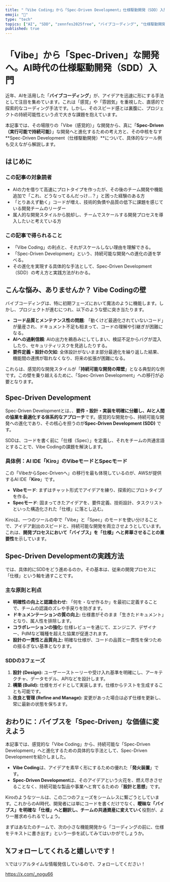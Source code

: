 ```yaml
---
title: "「Vibe Coding」から「Spec-Driven Development」仕様駆動開発（SDD）入門"
emoji: "🌱"
type: "tech"
topics: ["AI", "SDD", "zennfes2025free", "バイブコーディング", "仕様駆動開発"]
published: true
---
```


# 「Vibe」から「Spec-Driven」な開発へ。AI時代の仕様駆動開発（SDD）入門

近年、AIを活用した「**バイブコーディング**」が、アイデアを迅速に形にする手法として注目を集めています。これは「感覚」や「雰囲気」を重視した、直感的で探索的なコーディング手法です。しかし、そのスピード感とは裏腹に、プロジェクトの持続可能性という点で大きな課題を抱えています。

本記事では、その場限りの「Vibe（感覚的）」な開発から、真に「**Spec-Driven（実行可能で持続可能）**」な開発へと進化するための考え方と、その中核をなす**Spec-Driven Development（仕様駆動開発）**について、具体的なツール例も交えながら解説します。

## はじめに

### この記事の対象読者

- AIの力を借りて高速にプロトタイプを作ったが、その後のチーム開発や機能追加で「これ、どうなってるんだっけ…？」と困った経験のある方
- 「とりあえず動く」コードが増え、技術的負債や品質の低下に課題を感じている開発チームのリーダー
- 属人的な開発スタイルから脱却し、チームでスケールする開発プロセスを導入したいと考えている方

### この記事で得られること

- 「Vibe Coding」の利点と、それがスケールしない理由を理解できる。
- 「Spec-Driven Development」という、持続可能な開発への進化の道を学べる。
- その進化を実現する具体的な手法として、Spec-Driven Development（SDD）の考え方と実践方法がわかる。

## こんな悩み、ありませんか？ Vibe Codingの壁

バイブコーディングは、特に初期フェーズにおいて魔法のように機能します。しかし、プロジェクトが進むにつれ、以下のような壁に突き当たります。

- **コード品質とメンテナンス性の問題**: 「動くけど最適化されていないコード」が量産され、ドキュメント不足も相まって、コードの理解や引継ぎが困難になる。
- **AIへの過剰信頼**: AIの出力を鵜呑みにしてしまい、検証不足からバグが混入したり、セキュリティリスクを見逃したりする。
- **要件定義・設計の欠如**: 全体設計がないまま部分最適化を繰り返した結果、機能間の連携が取れなくなり、将来の拡張が困難になる。

これらは、感覚的な開発スタイルが「**持続可能な開発の障壁**」となる典型的な例です。この壁を乗り越えるために、「Spec-Driven Development」への移行が必要となります。

## Spec-Driven Development

Spec-Driven Developmentとは、、**要件・設計・実装を明確に分離し、AIと人間の協業を最適化する体系的なアプローチ**です。感覚的な開発から、持続可能な開発への進化であり、その核心を担うのが**Spec-Driven Development (SDD)** です。

SDDは、コードを書く前に「仕様（Spec）」を定義し、それをチームの共通言語とすることで、Vibe Codingの課題を解決します。

### 具体例：AI IDE「Kiro」のVibeモードとSpecモード

この「VibeからSpec-Drivenへ」の移行を最も体現しているのが、AWSが提供するAI IDE「**Kiro**」です。

- **Vibeモード**: まずはチャット形式でアイデアを練り、探索的にプロトタイプを作る。
- **Specモード**: 固まってきたアイデアを、要件定義、技術設計、タスクリストといった構造化された「仕様」に落とし込む。

Kiroは、一つのツールの中で「Vibe」と「Spec」のモードを使い分けることで、アイデア創出のスピードと、持続可能な開発を両立させようとしています。これは、**開発プロセスにおいて「バイブス」を「仕様」へと昇華させることの重要性**を示しています。

## Spec-Driven Developmentの実践方法

では、具体的にSDDをどう進めるのか。その基本は、従来の開発プロセスに「仕様」という軸を通すことです。

### 主な原則と利点

- **明確性の向上と認識合わせ:** 「何を・なぜ作るか」を最初に定義することで、チームの認識のズレや手戻りを防ぎます。
- **ドキュメンテーションの質の向上:** 仕様書がそのまま「生きたドキュメント」となり、属人性を排除します。
- **コラボレーションの強化:** 仕様レビューを通じて、エンジニア、デザイナー、PdMなど職種を超えた協業が促進されます。
- **設計の一貫性と品質向上:** 明確な仕様が、コードの品質と一貫性を保つための揺るぎない基準となります。

### SDDの3フェーズ

1.  **設計 (Design):** ユーザーーストーリーや受け入れ基準を明確にし、アーキテクチャ、データモデル、APIなどを設計します。
2.  **構築 (Build):** 仕様をガイドとして実装します。仕様からテストを生成することも可能です。
3.  **改良と管理 (Refine and Manage):** 変更があった場合は必ず仕様を更新し、常に最新の状態を保ちます。

## おわりに：バイブスを「Spec-Driven」な価値に変えよう

本記事では、感覚的な「Vibe Coding」から、持続可能な「Spec-Driven Development」へと進化するための具体的な手法として、Spec-Driven Developmentを紹介しました。

- **Vibe Coding**は、アイデアを素早く形にするための優れた「**発火装置**」です。
- **Spec-Driven Development**は、そのアイデアという火花を、燃え尽きさせることなく、持続可能な製品や事業へと育てるための「**設計と思想**」です。

Kiroのようなツールは、この二つのフェーズをシームレスに繋ごうとしています。これからのAI時代、開発者には単にコードを書くだけでなく、**曖昧な「バイブス」を明確な「仕様」へと翻訳し、チームの共通資産に変えていく**役割が、より一層求められるでしょう。

まずはあなたのチームで、次の小さな機能開発から「コーディングの前に、仕様をテキストに書き出す」という一歩を試してみてはいかがでしょうか。

## 𝕏フォローしてくれると嬉しいです！
𝕏ではリアルタイムな情報発信しているので、フォローしてください！

https://x.com/_nogu66